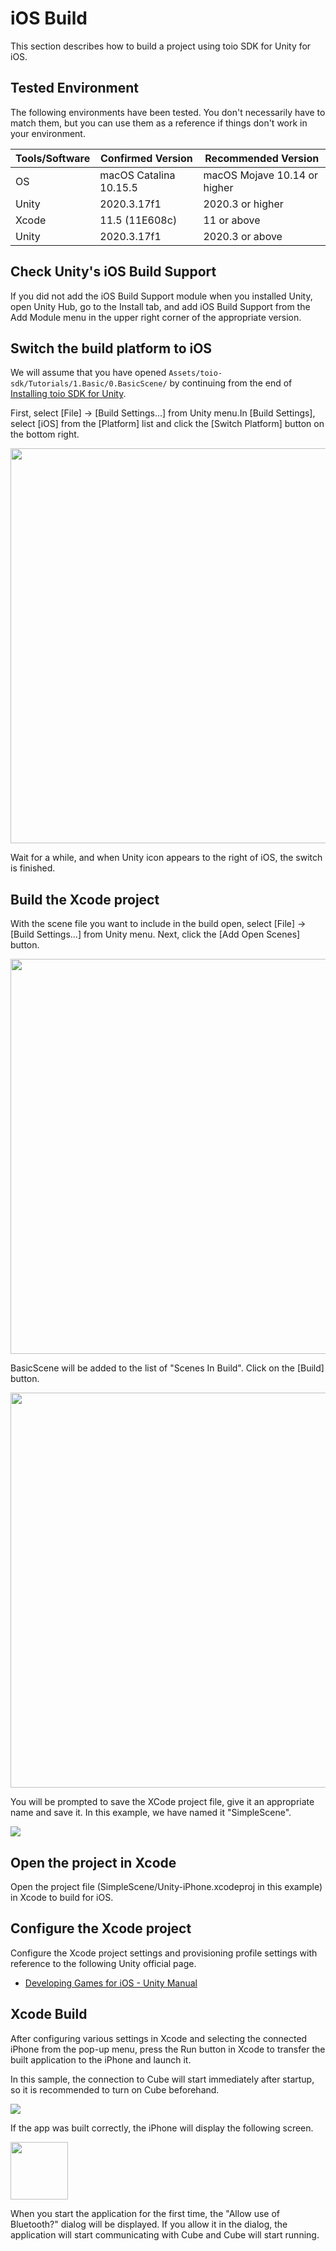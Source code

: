 # iOS Build

This section describes how to build a project using toio SDK for Unity for iOS.

## Tested Environment

The following environments have been tested. You don't necessarily have to match them, but you can use them as a reference if things don't work in your environment.

| Tools/Software | Confirmed Version | Recommended Version
| -------------------- | ---------------------- | ----------------------- |
| OS | macOS Catalina 10.15.5 | macOS Mojave 10.14 or higher |
| Unity | 2020.3.17f1 | 2020.3 or higher | | Xcode | 11.5
| Xcode | 11.5 (11E608c) | 11 or above
| Unity | 2020.3.17f1 | 2020.3 or above | Xcode | 11.5 (11E608c) | 11 or above | iOS | 12.3.1, 13.2.2 | 11 or above

## Check Unity's iOS Build Support

If you did not add the iOS Build Support module when you installed Unity, open Unity Hub, go to the Install tab, and add iOS Build Support from the Add Module menu in the upper right corner of the appropriate version.

## Switch the build platform to iOS

We will assume that you have opened `Assets/toio-sdk/Tutorials/1.Basic/0.BasicScene/` by continuing from the end of [Installing toio SDK for Unity](download_sdk.md).

First, select [File] -> [Build Settings...] from Unity menu.In [Build Settings], select [iOS] from the [Platform] list and click the [Switch Platform] button on the bottom right.

<img width=632 src="res/build_ios/1.png">

Wait for a while, and when Unity icon appears to the right of iOS, the switch is finished.

## Build the Xcode project

With the scene file you want to include in the build open, select [File] -> [Build Settings...] from Unity menu. Next, click the [Add Open Scenes] button.

<img width=632 src="res/build_ios/3.png">

BasicScene will be added to the list of "Scenes In Build". Click on the [Build] button.

<img width=632 src="res/build_ios/4.png">

You will be prompted to save the XCode project file, give it an appropriate name and save it. In this example, we have named it "SimpleScene".

<img src="res/build_ios/5.png">

## Open the project in Xcode

Open the project file (SimpleScene/Unity-iPhone.xcodeproj in this example) in Xcode to build for iOS.

## Configure the Xcode project

Configure the Xcode project settings and provisioning profile settings with reference to the following Unity official page.

- [Developing Games for iOS - Unity Manual](https://docs.unity3d.com/2020.3/Documentation/Manual/iphone-GettingStarted.html)

## Xcode Build

After configuring various settings in Xcode and selecting the connected iPhone from the pop-up menu, press the Run button in Xcode to transfer the built application to the iPhone and launch it.

In this sample, the connection to Cube will start immediately after startup, so it is recommended to turn on Cube beforehand.

<img src="res/build_ios/6.png">

If the app was built correctly, the iPhone will display the following screen.

<img width=92 src="res/build_ios/7.png">

When you start the application for the first time, the "Allow use of Bluetooth?" dialog will be displayed. If you allow it in the dialog, the application will start communicating with Cube and Cube will start running.
